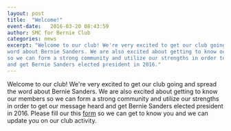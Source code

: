 ```yaml
---
layout: post
title:  "Welcome!"
event-date:   2016-03-20 08:43:59
author: SMC for Bernie Club
categories: news
excerpt: "Welcome to our club! We're very excited to get our club going and spread the
word about Bernie Sanders. We are also excited about getting to know our members
so we can form a strong community and utilize our strengths in order to get our message heard 
and get Bernie Sanders elected president in 2016."
---
```


Welcome to our club! We're very excited to get our club going and spread the
word about Bernie Sanders. We are also excited about getting to know our members
so we can form a strong community and utilize our strengths in order to get our message heard 
and get Bernie Sanders elected president in 2016. Please fill our this [form][1] so we can get to 
know you and we can update you on our club activity. 

[1]: http://goo.gl/forms/BcbbLufTNb